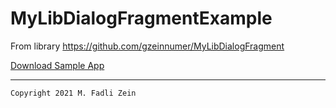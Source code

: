 # MyLibDialogFragmentExample
From library https://github.com/gzeinnumer/MyLibDialogFragment

[Download Sample App](https://drive.google.com/file/d/1IzYUVv7JxY0PdBJN1XR7FxmOwVWn5ls4/view?usp=sharing)

---

```
Copyright 2021 M. Fadli Zein
```
